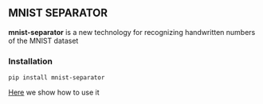 ## MNIST SEPARATOR
**mnist-separator** is a new technology for recognizing handwritten numbers of the MNIST dataset

### Installation
```
pip install mnist-separator
```
[Here](https://kravtsov-development.medium.com/new-method-for-recognizing-handwritten-digits-mnist-dataset-c6f83e5291ee) we show how to use it 
